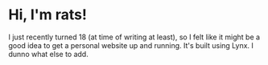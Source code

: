 # Hi, I'm rats!
I just recently turned 18 (at time of writing at least), so I felt like it might be a good idea to get a personal website up and running. It's built using Lynx. I dunno what else to add.